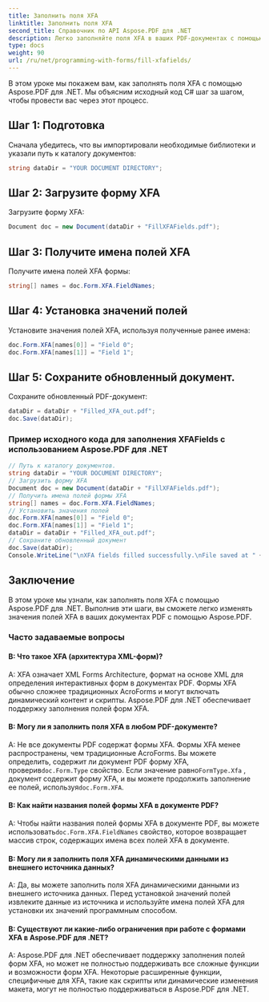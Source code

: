 ```yaml
---
title: Заполнить поля XFA
linktitle: Заполнить поля XFA
second_title: Справочник по API Aspose.PDF для .NET
description: Легко заполняйте поля XFA в ваших PDF-документах с помощью Aspose.PDF для .NET.
type: docs
weight: 90
url: /ru/net/programming-with-forms/fill-xfafields/
---
```

В этом уроке мы покажем вам, как заполнять поля XFA с помощью Aspose.PDF для .NET. Мы объясним исходный код C# шаг за шагом, чтобы провести вас через этот процесс.

## Шаг 1: Подготовка

Сначала убедитесь, что вы импортировали необходимые библиотеки и указали путь к каталогу документов:

```csharp
string dataDir = "YOUR DOCUMENT DIRECTORY";
```

## Шаг 2: Загрузите форму XFA

Загрузите форму XFA:

```csharp
Document doc = new Document(dataDir + "FillXFAFields.pdf");
```

## Шаг 3: Получите имена полей XFA

Получите имена полей XFA формы:

```csharp
string[] names = doc.Form.XFA.FieldNames;
```

## Шаг 4: Установка значений полей

Установите значения полей XFA, используя полученные ранее имена:

```csharp
doc.Form.XFA[names[0]] = "Field 0";
doc.Form.XFA[names[1]] = "Field 1";
```

## Шаг 5: Сохраните обновленный документ.

Сохраните обновленный PDF-документ:

```csharp
dataDir = dataDir + "Filled_XFA_out.pdf";
doc.Save(dataDir);
```

### Пример исходного кода для заполнения XFAFields с использованием Aspose.PDF для .NET 
```csharp
// Путь к каталогу документов.
string dataDir = "YOUR DOCUMENT DIRECTORY";
// Загрузить форму XFA
Document doc = new Document(dataDir + "FillXFAFields.pdf");
// Получить имена полей формы XFA
string[] names = doc.Form.XFA.FieldNames;
// Установить значения полей
doc.Form.XFA[names[0]] = "Field 0";
doc.Form.XFA[names[1]] = "Field 1";
dataDir = dataDir + "Filled_XFA_out.pdf";
// Сохраните обновленный документ
doc.Save(dataDir);
Console.WriteLine("\nXFA fields filled successfully.\nFile saved at " + dataDir);
```

## Заключение

В этом уроке мы узнали, как заполнять поля XFA с помощью Aspose.PDF для .NET. Выполнив эти шаги, вы сможете легко изменять значения полей XFA в ваших документах PDF с помощью Aspose.PDF.

### Часто задаваемые вопросы

#### В: Что такое XFA (архитектура XML-форм)?

A: XFA означает XML Forms Architecture, формат на основе XML для определения интерактивных форм в документах PDF. Формы XFA обычно сложнее традиционных AcroForms и могут включать динамический контент и скрипты. Aspose.PDF для .NET обеспечивает поддержку заполнения полей форм XFA.

#### В: Могу ли я заполнить поля XFA в любом PDF-документе?

 A: Не все документы PDF содержат формы XFA. Формы XFA менее распространены, чем традиционные AcroForms. Вы можете определить, содержит ли документ PDF форму XFA, проверив`doc.Form.Type` свойство. Если значение равно`FormType.Xfa` , документ содержит форму XFA, и вы можете продолжить заполнение ее полей, используя`doc.Form.XFA`.

#### В: Как найти названия полей формы XFA в документе PDF?

 A: Чтобы найти названия полей формы XFA в документе PDF, вы можете использовать`doc.Form.XFA.FieldNames` свойство, которое возвращает массив строк, содержащих имена всех полей XFA в документе.

#### В: Могу ли я заполнить поля XFA динамическими данными из внешнего источника данных?

A: Да, вы можете заполнить поля XFA динамическими данными из внешнего источника данных. Перед установкой значений полей извлеките данные из источника и используйте имена полей XFA для установки их значений программным способом.

#### В: Существуют ли какие-либо ограничения при работе с формами XFA в Aspose.PDF для .NET?

A: Aspose.PDF для .NET обеспечивает поддержку заполнения полей форм XFA, но может не полностью поддерживать все сложные функции и возможности форм XFA. Некоторые расширенные функции, специфичные для XFA, такие как скрипты или динамические изменения макета, могут не полностью поддерживаться в Aspose.PDF для .NET.